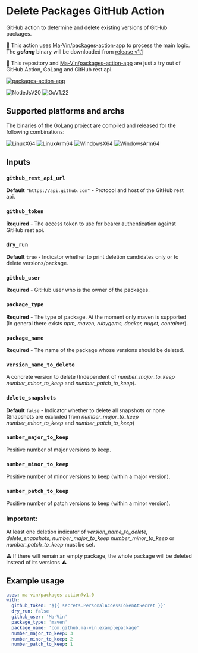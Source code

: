 # Delete Packages GitHub Action

GitHub action to determine and delete existing versions of GitHub packages.

:rocket: This action uses [Ma-Vin/packages-action-app](https://github.com/Ma-Vin/packages-action-app) to process the main logic. The ***golang*** binary will be downloaded from [release v1.1](https://github.com/Ma-Vin/packages-action-app/releases/tag/v1.1)

🐤 This repository and [Ma-Vin/packages-action-app](https://github.com/Ma-Vin/packages-action-app) are just a try out of GitHub Action, GoLang and GitHub rest api.

[![packages-action-app](https://img.shields.io/badge/Ma--Vin//packages--action--app-v1.1-geen?logo=github)](https://github.com/Ma-Vin/packages-action-app/releases/tag/v1.1)


![NodeJsV20](https://img.shields.io/badge/Node.js-v20-geen?logo=nodedotjs)
![GoV1.22](https://img.shields.io/badge/Go-v1.22-blue?logo=go)


## Supported platforms and archs
The binaries of the GoLang project are compiled and released for the following combinations:

![LinuxX64](https://img.shields.io/badge/Linux-x64-yellow?logo=linux) ![LinuxArm64](https://img.shields.io/badge/Linux-arm64-yellow?logo=linux)
![WindowsX64](https://img.shields.io/badge/Windows-x64-blue?logo=windows) ![WindowsArm64](https://img.shields.io/badge/Windows-arm64-blue?logo=windows)


## Inputs

### `github_rest_api_url`
 **Default** `"https://api.github.com"` - Protocol and host of the GitHub rest api.

### `github_token`
**Required**  - The access token to use for bearer authentication against GitHub rest api.

### `dry_run`
**Default** `true` - Indicator whether to print deletion candidates only or to delete versions/package.

### `github_user`
**Required**  - GitHub user who is the owner of the packages.

### `package_type`
**Required**  - The type of package. At the moment only maven is supported (In general there exists *npm, maven, rubygems, docker, nuget, container*).

### `package_name`
**Required**  - The name of the package whose versions should be deleted.

### `version_name_to_delete`
A concrete version to delete (Independent of *number_major_to_keep number_minor_to_keep* and *number_patch_to_keep*).

### `delete_snapshots`
**Default** `false` - Indicator whether to delete all snapshots or none (Snapshots are excluded from *number_major_to_keep number_minor_to_keep* and *number_patch_to_keep*)

### `number_major_to_keep`
Positive number of major versions to keep.

### `number_minor_to_keep`
Positive number of minor versions to keep (within a major version).

### `number_patch_to_keep`
Positive number of patch versions to keep (within a minor version).

### Important:
At least one deletion indicator of *version_name_to_delete, delete_snapshots, number_major_to_keep number_minor_to_keep* or *number_patch_to_keep* must be set.

:warning: If there will remain an empty package, the whole package will be deleted instead of its versions :warning:


## Example usage

```yaml
uses: ma-vin/packages-action@v1.0
with:
  github_token: '${{ secrets.PersonalAccessTokenAtSecret }}'
  dry_run: false
  github_user: 'Ma-Vin'
  package_type: 'maven'
  package_name: 'com.github.ma-vin.examplepackage'
  number_major_to_keep: 3
  number_minor_to_keep: 2
  number_patch_to_keep: 1
```